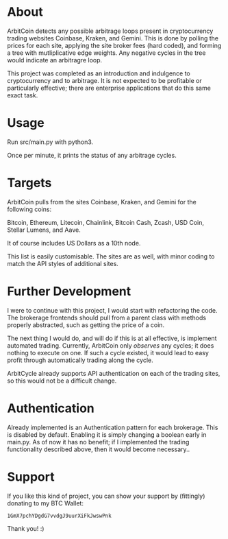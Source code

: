 # About
ArbitCoin detects any possible arbitrage loops present in cryptocurrency trading websites Coinbase, Kraken, and Gemini.
This is done by polling the prices for each site, applying the site broker fees (hard coded), and forming a tree with mutliplicative edge weights.
Any negative cycles in the tree would indicate an arbitragre loop.

This project was completed as an introduction and indulgence to cryptocurrency and to arbitrage.
It is not expected to be profitable or particularly effective;
there are enterprise applications that do this same exact task.

# Usage

Run src/main.py with python3.

Once per minute, it prints the status of any arbitrage cycles.

# Targets

ArbitCoin pulls from the sites Coinbase, Kraken, and Gemini for the following  coins:

Bitcoin, Ethereum, Litecoin, Chainlink, Bitcoin Cash, Zcash, USD Coin, Stellar Lumens, and Aave.

It of course includes US Dollars as a 10th node.

This list is easily customisable. The sites are as well, with minor coding to match the API styles of additional sites.

# Further Development

I were to continue with this project, I would start with refactoring the code.
The brokerage frontends should pull from a parent class with methods properly abstracted, such as getting the price of a coin.

The next thing I would do, and will do if this is at all effective, is implement automated trading.
Currently, ArbitCoin only *observes* any cycles; it does nothing to execute on one.
If such a cycle existed, it would lead to easy profit through automatically trading along the cycle.

ArbitCycle already supports API authentication on each of the trading sites, so this would not be a difficult change.

# Authentication

Already implemented is an Authentication pattern for each brokerage. This is disabled by default.
Enabling it is simply changing a boolean early in main.py.
As of now it has no benefit; if I implemented the trading functionality described above, then it would become necessary..

# Support

If you like this kind of project, you can show your support by (fittingly) donating to my BTC Wallet:
```
1GmX7pchYDgdG7vvdgJ9uurXiFkJwswPnk
```

Thank you! :)
